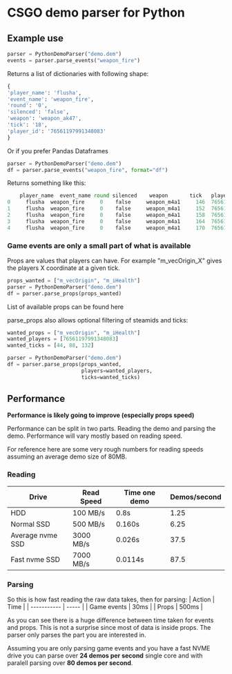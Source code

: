 # CSGO demo parser for Python


## Example use

```python
parser = PythonDemoParser("demo.dem")
events = parser.parse_events("weapon_fire")
```

Returns a list of dictionaries with following shape:
```python
{
'player_name': 'flusha',
'event_name': 'weapon_fire',
'round': '0',
'silenced': 'false',
'weapon': 'weapon_ak47',
'tick': '18',
'player_id': '76561197991348083'
}
```

Or if you prefer Pandas Dataframes
```python
parser = PythonDemoParser("demo.dem")
df = parser.parse_events("weapon_fire", format="df")
```

Returns something like this:
```python
    player_name  event_name round silenced    weapon       tick   player_id
0     flusha  weapon_fire     0    false     weapon_m4a1     146  76561197991348083
1     flusha  weapon_fire     0    false     weapon_m4a1     152  76561197991348083
2     flusha  weapon_fire     0    false     weapon_m4a1     158  76561197991348083
3     flusha  weapon_fire     0    false     weapon_m4a1     164  76561197991348083
4     flusha  weapon_fire     0    false     weapon_m4a1     170  76561197991348083
```



### Game events are only a small part of what is available
Props are values that players can have. For example "m_vecOrigin_X" gives the players X coordinate at a given tick.

```python
props_wanted = ["m_vecOrigin", "m_iHealth"]
parser = PythonDemoParser("demo.dem")
df = parser.parse_props(props_wanted)
```
List of available props can be found here

parse_props also allows optional filtering of steamids and ticks:
```python
wanted_props = ["m_vecOrigin", "m_iHealth"]
wanted_players = [76561197991348083]
wanted_ticks = [44, 88, 132]

parser = PythonDemoParser("demo.dem")
df = parser.parse_props(props_wanted,
                        players=wanted_players,
                        ticks=wanted_ticks)
```



## Performance
**Performance is likely going to improve (especially props speed)**

Performance can be split in two parts. Reading the demo and parsing the demo. 
Performance will vary mostly based on reading speed.

For reference here are some very rough numbers for reading speeds assuming an average demo size of 80MB.
### Reading
| Drive            | Read Speed | Time one demo | Demos/second |
| ---------------- | ---------- | ------------- | ------------ |
| HDD              | 100 MB/s   | 0.8s          | 1.25         |
| Normal SSD       | 500 MB/s   | 0.160s        | 6.25         |
| Average nvme SSD | 3000 MB/s  | 0.026s        | 37.5         |
| Fast nvme SSD    | 7000 MB/s  | 0.0114s       | 87.5         |

### Parsing
So this is how fast reading the raw data takes, then for parsing:
| Action      | Time  |
| ----------- | ----- |
| Game events | 30ms  |
| Props       | 500ms |

As you can see there is a huge difference between time taken for events and props. This is not a surprise since most of data is inside props. The parser only parses the part you are interested in.

Assuming you are only parsing game events and you have a fast NVME drive you can parse over **24 demos per second** single core and with paralell parsing over **80 demos per second**.